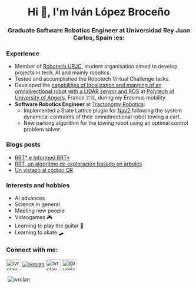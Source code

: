 

<!--
**ivrolan/ivrolan** is a ✨ _special_ ✨ repository because its `README.md` (this file) appears on your GitHub profile.

Here are some ideas to get you started:

- 🔭 I’m currently working on ...
- 🌱 I’m currently learning ...
- 👯 I’m looking to collaborate on ...
- 🤔 I’m looking for help with ...
- 💬 Ask me about ...
- 📫 How to reach me: ...
- 😄 Pronouns: ...
- ⚡ Fun fact: ...
-->
<h1 align="center">Hi 👋, I'm Iván López Broceño</h1>
<h3 align="center">Graduate Software Robotics Engineer at Universidad Rey Juan Carlos, Spain :es:</h3>

### Experience
* Member of [Robotech URJC](https://github.com/RoboTech-URJC), student organisation aimed to develop projects in tech, AI and mainly robotics.
* Tested and accomplished the Robotech Virtual Challenge tasks.
* Developed the [capabilities of localization and mapping of an omnidirectional robot with a LIDAR sensor and ROS](https://github.com/ivrolan/my_pogo) at [Polytech of University of Angers,](http://www.polytech-angers.fr/fr/index.html) France :fr:, during my Erasmus mobility.
* **Software Robotics Engineer** at [Tractonomy Robotics](https://www.tractonomy.com/):
  *  Implemented a State Lattice plugin for [Nav2](https://github.com/ros-planning/navigation2) following the system dynamical contraints of their omnidirectional robot towing a cart.
  *  New parking algorithm for the towing robot using an optimal control problem solver.

### Blogs posts
<!-- BLOG-POST-LIST:START -->
- [RRT* e Informed RRT*](https://medium.com/blog-robotech/rrt-e-informed-rrt-e9f90b5c3457?source=rss-fdbf6519739e------2)
- [RRT, un algoritmo de exploración basado en árboles](https://medium.com/blog-robotech/rrt-un-algoritmo-de-exploraci%C3%B3n-basado-en-%C3%A1rboles-cf50e40c9a50?source=rss-fdbf6519739e------2)
- [Un vistazo al código QR](https://medium.com/blog-robotech/un-vistazo-al-c%C3%B3digo-qr-ba8309b9cb3f?source=rss-fdbf6519739e------2)
<!-- BLOG-POST-LIST:END -->

### Interests and hobbies
- AI advances
- Science in general
- Meeting new people
- Videogames 🎮
- Learning to play the guitar 🎸
- Learning to skate 🛹


<h3 align="left">Connect with me:</h3>
<p align="left">
<a href="https://twitter.com/ivrolan" target="blank"><img align="center" src="https://raw.githubusercontent.com/rahuldkjain/github-profile-readme-generator/master/src/images/icons/Social/twitter.svg" alt="ivrolan" height="30" width="40" /></a>
<a href="https://twitter.com/ivrolan" target="blank"><img src="https://img.shields.io/twitter/follow/ivrolan?logo=twitter&style=for-the-badge" alt="ivrolan" /></a> 
<a href="https://www.linkedin.com/in/ivrolan" target="blank"><img align="center" src="https://raw.githubusercontent.com/rahuldkjain/github-profile-readme-generator/master/src/images/icons/Social/linked-in-alt.svg" alt="ivrolan" height="30" width="40" /></a>
<a href="https://medium.com/@ivrolan" target="blank"><img align="center" src="https://raw.githubusercontent.com/rahuldkjain/github-profile-readme-generator/master/src/images/icons/Social/medium.svg" alt="@ivrolan" height="30" width="40" /></a>
</p>

<p>&nbsp;<img align="center" src="https://github-readme-stats.vercel.app/api?username=ivrolan&show_icons=true&locale=en" alt="ivrolan" /></p>

